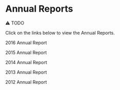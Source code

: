 # Annual Reports

⚠️ TODO

Click on the links below to view the Annual Reports.

2016 Annual Report

2015 Annual Report

2014 Annual Report

2013 Annual Report

2012 Annual Report
